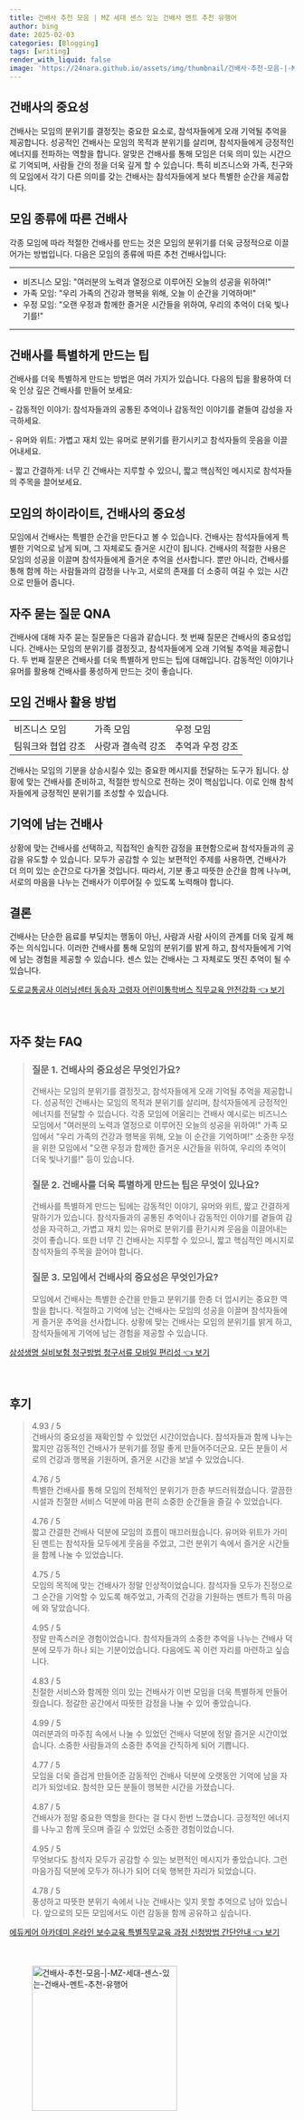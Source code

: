 ```yaml
---
title: 건배사 추천 모음 | MZ 세대 센스 있는 건배사 멘트 추천 유행어
author: bing
date: 2025-02-03
categories: [Blogging]
tags: [writing]
render_with_liquid: false
image: 'https://24nara.github.io/assets/img/thumbnail/건배사-추천-모음-|-MZ-세대-센스-있는-건배사-멘트-추천-유행어.webp'
---
```



<h2 id='건배사의_중요성'>건배사의 중요성</h2>

<p>건배사는 모임의 분위기를 결정짓는 중요한 요소로, 참석자들에게 오래 기억될 추억을 제공합니다. 성공적인 건배사는 모임의 목적과 분위기를 살리며, 참석자들에게 긍정적인 에너지를 전파하는 역할을 합니다. 알맞은 건배사를 통해 모임은 더욱 의미 있는 시간으로 기억되며, 사람들 간의 정을 더욱 깊게 할 수 있습니다. 특히 비즈니스와 가족, 친구와의 모임에서 각기 다른 의미를 갖는 건배사는 참석자들에게 보다 특별한 순간을 제공합니다.</p>

<h2 id='모임_종류에_따른_건배사'>모임 종류에 따른 건배사</h2>

<p>각종 모임에 따라 적절한 건배사를 만드는 것은 모임의 분위기를 더욱 긍정적으로 이끌어가는 방법입니다. 다음은 모임의 종류에 따른 추천 건배사입니다:</p>

<hr />

<ul>
    <li>비즈니스 모임: "여러분의 노력과 열정으로 이루어진 오늘의 성공을 위하여!"</li>
    <li>가족 모임: "우리 가족의 건강과 행복을 위해, 오늘 이 순간을 기억하며!"</li>
    <li>우정 모임: "오랜 우정과 함께한 즐거운 시간들을 위하여, 우리의 추억이 더욱 빛나기를!"</li>
</ul>

<hr />

<h2 id='건배사_특별하게_만드는_팁'>건배사를 특별하게 만드는 팁</h2>

<p>건배사를 더욱 특별하게 만드는 방법은 여러 가지가 있습니다. 다음의 팁을 활용하여 더욱 인상 깊은 건배사를 만들어 보세요:</p>

<p>- 감동적인 이야기: 참석자들과의 공통된 추억이나 감동적인 이야기를 곁들여 감성을 자극하세요.</p>

<p>- 유머와 위트: 가볍고 재치 있는 유머로 분위기를 환기시키고 참석자들의 웃음을 이끌어내세요.</p>

<p>- 짧고 간결하게: 너무 긴 건배사는 지루할 수 있으니, 짧고 핵심적인 메시지로 참석자들의 주목을 끌어보세요.</p>

<h2 id='모임의_하이라이트_건배사'>모임의 하이라이트, 건배사의 중요성</h2>

<p>모임에서 건배사는 특별한 순간을 만든다고 볼 수 있습니다. 건배사는 참석자들에게 특별한 기억으로 남게 되며, 그 자체로도 즐거운 시간이 됩니다. 건배사의 적절한 사용은 모임의 성공을 이끌며 참석자들에게 즐거운 추억을 선사합니다. 뿐만 아니라, 건배사를 통해 함께 하는 사람들과의 감정을 나누고, 서로의 존재를 더 소중히 여길 수 있는 시간으로 만들어 줍니다.</p>

<h2 id='자주_묻는_질문_QNA'>자주 묻는 질문 QNA</h2>

<p>건배사에 대해 자주 묻는 질문들은 다음과 같습니다. 첫 번째 질문은 건배사의 중요성입니다. 건배사는 모임의 분위기를 결정짓고, 참석자들에게 오래 기억될 추억을 제공합니다. 두 번째 질문은 건배사를 더욱 특별하게 만드는 팁에 대해입니다. 감동적인 이야기나 유머를 활용해 건배사를 풍성하게 만드는 것이 좋습니다.</p>

<h2 id='모임_건배사_활용_방법'>모임 건배사 활용 방법</h2>

<table>
    <tr>
        <td>비즈니스 모임</td>
        <td>가족 모임</td>
        <td>우정 모임</td>
    </tr>
    <tr>
        <td>팀워크와 협업 강조</td>
        <td>사랑과 결속력 강조</td>
        <td>추억과 우정 강조</td>
    </tr>
</table>

<p>건배사는 모임의 기분을 상승시킬수 있는 중요한 메시지를 전달하는 도구가 됩니다. 상황에 맞는 건배사를 준비하고, 적절한 방식으로 전하는 것이 핵심입니다. 이로 인해 참석자들에게 긍정적인 분위기를 조성할 수 있습니다.</p>

<h2 id='기억에_남는_건배사'>기억에 남는 건배사</h2>

<p>상황에 맞는 건배사를 선택하고, 직접적인 솔직한 감정을 표현함으로써 참석자들과의 공감을 유도할 수 있습니다. 모두가 공감할 수 있는 보편적인 주제를 사용하면, 건배사가 더 의미 있는 순간으로 다가올 것입니다. 따라서, 기분 좋고 따뜻한 순간을 함께 나누며, 서로의 마음을 나누는 건배사가 이루어질 수 있도록 노력해야 합니다.</p>

<h2 id='결론'>결론</h2>

<p>건배사는 단순한 음료를 부딪치는 행동이 아닌, 사람과 사람 사이의 관계를 더욱 깊게 해주는 의식입니다. 이러한 건배사를 통해 모임의 분위기를 밝게 하고, 참석자들에게 기억에 남는 경험을 제공할 수 있습니다. 센스 있는 건배사는 그 자체로도 멋진 추억이 될 수 있습니다.</p>


<p><a class="click-button" title="도로교통공사 이러닝센터 동승자 고령자 어린이통학버스 직무교육 안전강화" href="https://24nara.github.io/posts/%EB%8F%84%EB%A1%9C%EA%B5%90%ED%86%B5%EA%B3%B5%EC%82%AC-%EC%9D%B4%EB%9F%AC%EB%8B%9D%EC%84%BC%ED%84%B0-%EB%8F%99%EC%8A%B9%EC%9E%90-%EA%B3%A0%EB%A0%B9%EC%9E%90-%EC%96%B4%EB%A6%B0%EC%9D%B4%ED%86%B5%ED%95%99%EB%B2%84%EC%8A%A4-%EC%A7%81%EB%AC%B4%EA%B5%90%EC%9C%A1-%EC%95%88%EC%A0%84%EA%B0%95%ED%99%94/" rel="dofollow">도로교통공사 이러닝센터 동승자 고령자 어린이통학버스 직무교육 안전강화 👈 보기</a></p><br>
<h2 id='자주_찾는_FAQ'>자주 찾는 FAQ</h2>
<div itemscope="" itemtype="https://schema.org/FAQPage"> 
<blockquote> 
<div itemscope="" itemprop="mainEntity" itemtype="https://schema.org/Question"> 
<h3 itemprop="name">질문 1. 건배사의 중요성은 무엇인가요?</h3> 
<div itemscope="" itemprop="acceptedAnswer" itemtype="https://schema.org/Answer"> 
<span itemprop="text"> 
<p>건배사는 모임의 분위기를 결정짓고, 참석자들에게 오래 기억될 추억을 제공합니다. 성공적인 건배사는 모임의 목적과 분위기를 살리며, 참석자들에게 긍정적인 에너지를 전달할 수 있습니다. 각종 모임에 어울리는 건배사 예시로는 비즈니스 모임에서 "여러분의 노력과 열정으로 이루어진 오늘의 성공을 위하여!" 가족 모임에서 "우리 가족의 건강과 행복을 위해, 오늘 이 순간을 기억하며!" 소중한 우정을 위한 모임에서 "오랜 우정과 함께한 즐거운 시간들을 위하여, 우리의 추억이 더욱 빛나기를!" 등이 있습니다.</p> 
</span> 
</div> 
</div> 

<div itemscope="" itemprop="mainEntity" itemtype="https://schema.org/Question"> 
<h3 itemprop="name">질문 2. 건배사를 더욱 특별하게 만드는 팁은 무엇이 있나요?</h3> 
<div itemscope="" itemprop="acceptedAnswer" itemtype="https://schema.org/Answer"> 
<span itemprop="text"> 
<p>건배사를 특별하게 만드는 팁에는 감동적인 이야기, 유머와 위트, 짧고 간결하게 말하기가 있습니다. 참석자들과의 공통된 추억이나 감동적인 이야기를 곁들여 감성을 자극하고, 가볍고 재치 있는 유머로 분위기를 환기시켜 웃음을 이끌어내는 것이 좋습니다. 또한 너무 긴 건배사는 지루할 수 있으니, 짧고 핵심적인 메시지로 참석자들의 주목을 끌어야 합니다.</p> 
</span> 
</div> 
</div> 

<div itemscope="" itemprop="mainEntity" itemtype="https://schema.org/Question"> 
<h3 itemprop="name">질문 3. 모임에서 건배사의 중요성은 무엇인가요?</h3> 
<div itemscope="" itemprop="acceptedAnswer" itemtype="https://schema.org/Answer"> 
<span itemprop="text"> 
<p>모임에서 건배사는 특별한 순간을 만들고 분위기를 한층 더 업시키는 중요한 역할을 합니다. 적절하고 기억에 남는 건배사는 모임의 성공을 이끌며 참석자들에게 즐거운 추억을 선사합니다. 상황에 맞는 건배사는 모임의 분위기를 밝게 하고, 참석자들에게 기억에 남는 경험을 제공할 수 있습니다.</p> 
</span> 
</div> 
</div> 
</blockquote> 
</div>
<p><a class="click-button" title="삼성생명 실비보험 청구방법 청구서류 모바일 편리성" href="https://24nara.github.io/posts/%EC%82%BC%EC%84%B1%EC%83%9D%EB%AA%85-%EC%8B%A4%EB%B9%84%EB%B3%B4%ED%97%98-%EC%B2%AD%EA%B5%AC%EB%B0%A9%EB%B2%95-%EC%B2%AD%EA%B5%AC%EC%84%9C%EB%A5%98-%EB%AA%A8%EB%B0%94%EC%9D%BC-%ED%8E%B8%EB%A6%AC%EC%84%B1/" rel="dofollow">삼성생명 실비보험 청구방법 청구서류 모바일 편리성 👈 보기</a></p><br>
<h2 id='후기'>후기</h2>
<div itemscope itemtype="https://schema.org/Product">
  <blockquote>
  <div itemprop="review" itemscope itemtype="https://schema.org/Review">
      <div itemprop="reviewRating" itemscope itemtype="https://schema.org/Rating"> <span itemprop="ratingValue">4.93</span> / <span itemprop="bestRating">5</span> </div>
      <span itemprop="reviewBody">건배사의 중요성을 재확인할 수 있었던 시간이었습니다. 참석자들과 함께 나누는 짧지만 감동적인 건배사가 분위기를 정말 좋게 만들어주더군요. 모든 분들이 서로의 건강과 행복을 기원하며, 즐거운 시간을 보낼 수 있었습니다.</span>
  </div>
  <br>
  <div itemprop="review" itemscope itemtype="https://schema.org/Review">
      <div itemprop="reviewRating" itemscope itemtype="https://schema.org/Rating"> <span itemprop="ratingValue">4.76</span> / <span itemprop="bestRating">5</span> </div>
      <span itemprop="reviewBody">특별한 건배사를 통해 모임의 전체적인 분위기가 한층 부드러워졌습니다. 깔끔한 시설과 친절한 서비스 덕분에 마음 편히 소중한 순간들을 즐길 수 있었습니다.</span>
  </div>
  <br>
  <div itemprop="review" itemscope itemtype="https://schema.org/Review">
      <div itemprop="reviewRating" itemscope itemtype="https://schema.org/Rating"> <span itemprop="ratingValue">4.76</span> / <span itemprop="bestRating">5</span> </div>
      <span itemprop="reviewBody">짧고 간결한 건배사 덕분에 모임의 흐름이 매끄러웠습니다. 유머와 위트가 가미된 멘트는 참석자들 모두에게 웃음을 주었고, 그런 분위기 속에서 즐거운 시간들을 함께 나눌 수 있었습니다.</span>
  </div>
  <br>
  <div itemprop="review" itemscope itemtype="https://schema.org/Review">
      <div itemprop="reviewRating" itemscope itemtype="https://schema.org/Rating"> <span itemprop="ratingValue">4.75</span> / <span itemprop="bestRating">5</span> </div>
      <span itemprop="reviewBody">모임의 목적에 맞는 건배사가 정말 인상적이었습니다. 참석자들 모두가 진정으로 그 순간을 기억할 수 있도록 해주었고, 가족의 건강을 기원하는 멘트가 특히 마음에 와 닿았습니다.</span>
  </div>
  <br>
  <div itemprop="review" itemscope itemtype="https://schema.org/Review">
      <div itemprop="reviewRating" itemscope itemtype="https://schema.org/Rating"> <span itemprop="ratingValue">4.95</span> / <span itemprop="bestRating">5</span> </div>
      <span itemprop="reviewBody">정말 만족스러운 경험이었습니다. 참석자들과의 소중한 추억을 나누는 건배사 덕분에 모두가 하나 되는 기분이었습니다. 다음에도 꼭 이런 자리를 마련하고 싶습니다.</span>
  </div>
  <br>
  <div itemprop="review" itemscope itemtype="https://schema.org/Review">
      <div itemprop="reviewRating" itemscope itemtype="https://schema.org/Rating"> <span itemprop="ratingValue">4.83</span> / <span itemprop="bestRating">5</span> </div>
      <span itemprop="reviewBody">친절한 서비스와 함께한 의미 있는 건배사가 이번 모임을 더욱 특별하게 만들어 줬습니다. 정갈한 공간에서 따뜻한 감정을 나눌 수 있어 좋았습니다.</span>
  </div>
  <br>
  <div itemprop="review" itemscope itemtype="https://schema.org/Review">
      <div itemprop="reviewRating" itemscope itemtype="https://schema.org/Rating"> <span itemprop="ratingValue">4.99</span> / <span itemprop="bestRating">5</span> </div>
      <span itemprop="reviewBody">여러분과의 마주침 속에서 나눌 수 있었던 건배사 덕분에 정말 즐거운 시간이었습니다. 소중한 사람들과의 소중한 추억을 간직하게 되어 기쁩니다.</span>
  </div>
  <br>
  <div itemprop="review" itemscope itemtype="https://schema.org/Review">
      <div itemprop="reviewRating" itemscope itemtype="https://schema.org/Rating"> <span itemprop="ratingValue">4.77</span> / <span itemprop="bestRating">5</span> </div>
      <span itemprop="reviewBody">모임을 더욱 즐겁게 만들어준 감동적인 건배사 덕분에 오랫동안 기억에 남을 자리가 되었네요. 참석한 모든 분들이 행복한 시간을 가졌습니다.</span>
  </div>
  <br>
  <div itemprop="review" itemscope itemtype="https://schema.org/Review">
      <div itemprop="reviewRating" itemscope itemtype="https://schema.org/Rating"> <span itemprop="ratingValue">4.87</span> / <span itemprop="bestRating">5</span> </div>
      <span itemprop="reviewBody">건배사가 정말 중요한 역할을 한다는 걸 다시 한번 느꼈습니다. 긍정적인 에너지를 나누고 함께 웃으며 즐길 수 있었던 소중한 경험이었습니다.</span>
  </div>
  <br>
  <div itemprop="review" itemscope itemtype="https://schema.org/Review">
      <div itemprop="reviewRating" itemscope itemtype="https://schema.org/Rating"> <span itemprop="ratingValue">4.95</span> / <span itemprop="bestRating">5</span> </div>
      <span itemprop="reviewBody">무엇보다도 참석자 모두가 공감할 수 있는 보편적인 메시지가 좋았습니다. 그런 마음가짐 덕분에 모두가 하나가 되어 더욱 행복한 자리가 되었습니다.</span>
  </div>
  <br>
  <div itemprop="review" itemscope itemtype="https://schema.org/Review">
      <div itemprop="reviewRating" itemscope itemtype="https://schema.org/Rating"> <span itemprop="ratingValue">4.78</span> / <span itemprop="bestRating">5</span> </div>
      <span itemprop="reviewBody">풍성하고 따뜻한 분위기 속에서 나눈 건배사는 잊지 못할 추억으로 남아 있습니다. 앞으로의 모든 모임에서도 이런 감동을 함께 공유하고 싶습니다.</span>
  </div>
  </blockquote>
</div>
<p><a class="click-button" title="에듀케어 아카데미 온라인 보수교육 특별직무교육 과정 신청방법 간단안내" href="https://24nara.github.io/posts/%EC%97%90%EB%93%80%EC%BC%80%EC%96%B4-%EC%95%84%EC%B9%B4%EB%8D%B0%EB%AF%B8-%EC%98%A8%EB%9D%BC%EC%9D%B8-%EB%B3%B4%EC%88%98%EA%B5%90%EC%9C%A1-%ED%8A%B9%EB%B3%84%EC%A7%81%EB%AC%B4%EA%B5%90%EC%9C%A1-%EA%B3%BC%EC%A0%95-%EC%8B%A0%EC%B2%AD%EB%B0%A9%EB%B2%95-%EA%B0%84%EB%8B%A8%EC%95%88%EB%82%B4/" rel="dofollow">에듀케어 아카데미 온라인 보수교육 특별직무교육 과정 신청방법 간단안내 👈 보기</a></p><br>
<figure class="image"><img src="https://24nara.github.io/assets/img/thumbnail/건배사-추천-모음-|-MZ-세대-센스-있는-건배사-멘트-추천-유행어.webp" alt="건배사-추천-모음-|-MZ-세대-센스-있는-건배사-멘트-추천-유행어" width="256" height="256"></figure>